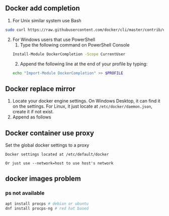 ## Docker add completion
1. For Unix similar system use Bash
```bash
sudo curl https://raw.githubusercontent.com/docker/cli/master/contrib/completion/bash/docker -o /etc/bash_completion.d/docker.sh
```
2. For Windows users that use PowerShell
	1. Type the following command on PowerShell Console
	```bash
	Install-Module DockerCompletion -Scope CurrentUser
	```
	2. Append the following line at the end of your profile by typing:
	```bash
	echo "Import-Module DockerCompletion" >> $PROFILE
	```
	





## Docker replace mirror
1. Locate your docker engine settings. On Windows Desktop, it can find it on the settings. For Linux, it just locate at `/etc/docker/daemon.json`, create it if not exist.
2. Append as follows

## Docker container use proxy
Set the global docker settings to a proxy

`Docker settings located at /etc/default/docker`

`Or just use --network=host to use host's network`


## docker images problem
### ps not available
```bash
apt install procps # debian or ubuntu
dnf install procps-ng # red hat based
```

